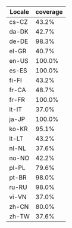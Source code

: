 ﻿| Locale | coverage |
| ------ | -------- |
| cs-CZ | 43.2% |
| da-DK | 42.7% |
| de-DE | 98.3% |
| el-GR | 40.7% |
| en-US | 100.0% |
| es-ES | 100.0% |
| fi-FI | 43.2% |
| fr-CA | 48.7% |
| fr-FR | 100.0% |
| it-IT | 37.0% |
| ja-JP | 100.0% |
| ko-KR | 95.1% |
| lt-LT | 43.2% |
| nl-NL | 37.6% |
| no-NO | 42.2% |
| pl-PL | 79.6% |
| pt-BR | 98.0% |
| ru-RU | 98.0% |
| vi-VN | 37.0% |
| zh-CN | 80.0% |
| zh-TW | 37.6% |
